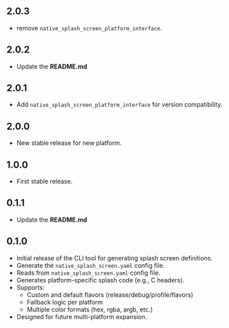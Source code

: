 ## 2.0.3

- remove `native_splash_screen_platform_interface`.

## 2.0.2

- Update the **README.md**

## 2.0.1

- Add `native_splash_screen_platform_interface` for version compatibility.

## 2.0.0

- New stable release for new platform.

## 1.0.0

- First stable release.

## 0.1.1

- Update the **README.md**

## 0.1.0

- Initial release of the CLI tool for generating splash screen definitions.
- Generate the `native_splash_screen.yaml` config file.
- Reads from `native_splash_screen.yaml` config file.
- Generates platform-specific splash code (e.g., C headers).
- Supports:
  - Custom and default flavors (release/debug/profile/flavors)
  - Fallback logic per platform
  - Multiple color formats (hex, rgba, argb, etc.)
- Designed for future multi-platform expansion.
